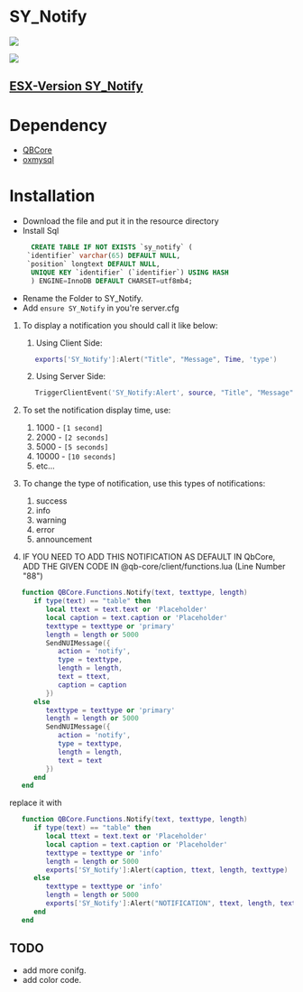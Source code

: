 # SY_Notify

<kbd><img src="https://user-images.githubusercontent.com/89760730/233840565-3baaad49-52b0-4a5c-9d0b-97be0be92efe.png" /><kbd>

<kbd><img src="https://user-images.githubusercontent.com/89760730/234043343-a3402e7b-e702-4106-88ff-c04dbe07f3e0.png" /></kbd>

## [ESX-Version SY_Notify](https://github.com/SYNO-SY/SY_Notify)

# Dependency

- [QBCore](https://github.com/qbcore-framework/qb-core)
- [oxmysql](https://github.com/overextended/oxmysql)

# Installation

- Download the file and put it in the resource directory
- Install Sql
  ```sql
    CREATE TABLE IF NOT EXISTS `sy_notify` (
   `identifier` varchar(65) DEFAULT NULL,
   `position` longtext DEFAULT NULL,
    UNIQUE KEY `identifier` (`identifier`) USING HASH
    ) ENGINE=InnoDB DEFAULT CHARSET=utf8mb4;
  ```
- Rename the Folder to SY_Notify.
- Add `ensure SY_Notify` in you're server.cfg

1. To display a notification you should call it like below:
   1. Using Client Side:
   ```lua
      exports['SY_Notify']:Alert("Title", "Message", Time, 'type')
   ```
   2. Using Server Side:
   ```lua
      TriggerClientEvent('SY_Notify:Alert', source, "Title", "Message", Time, 'type')
   ```
2. To set the notification display time, use:

   1. 1000 - `[1 second]`
   2. 2000 - `[2 seconds]`
   3. 5000 - `[5 seconds]`
   4. 10000 - `[10 seconds]`
   5. etc...

3. To change the type of notification, use this types of notifications:

   1. success
   2. info
   3. warning
   4. error
   5. announcement

4. IF YOU NEED TO ADD THIS NOTIFICATION AS DEFAULT IN QbCore, ADD THE GIVEN CODE IN @qb-core/client/functions.lua (Line Number "88")

```lua
   function QBCore.Functions.Notify(text, texttype, length)
      if type(text) == "table" then
         local ttext = text.text or 'Placeholder'
         local caption = text.caption or 'Placeholder'
         texttype = texttype or 'primary'
         length = length or 5000
         SendNUIMessage({
            action = 'notify',
            type = texttype,
            length = length,
            text = ttext,
            caption = caption
         })
      else
         texttype = texttype or 'primary'
         length = length or 5000
         SendNUIMessage({
            action = 'notify',
            type = texttype,
            length = length,
            text = text
         })
      end
   end
```

replace it with

```lua
   function QBCore.Functions.Notify(text, texttype, length)
      if type(text) == "table" then
         local ttext = text.text or 'Placeholder'
         local caption = text.caption or 'Placeholder'
         texttype = texttype or 'info'
         length = length or 5000
         exports['SY_Notify']:Alert(caption, ttext, length, texttype)
      else
         texttype = texttype or 'info'
         length = length or 5000
         exports['SY_Notify']:Alert("NOTIFICATION", ttext, length, texttype)
      end
   end
```

## TODO

- add more conifg.
- add color code.
